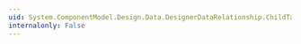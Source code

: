 ```yaml
---
uid: System.ComponentModel.Design.Data.DesignerDataRelationship.ChildTable
internalonly: False
---
```

